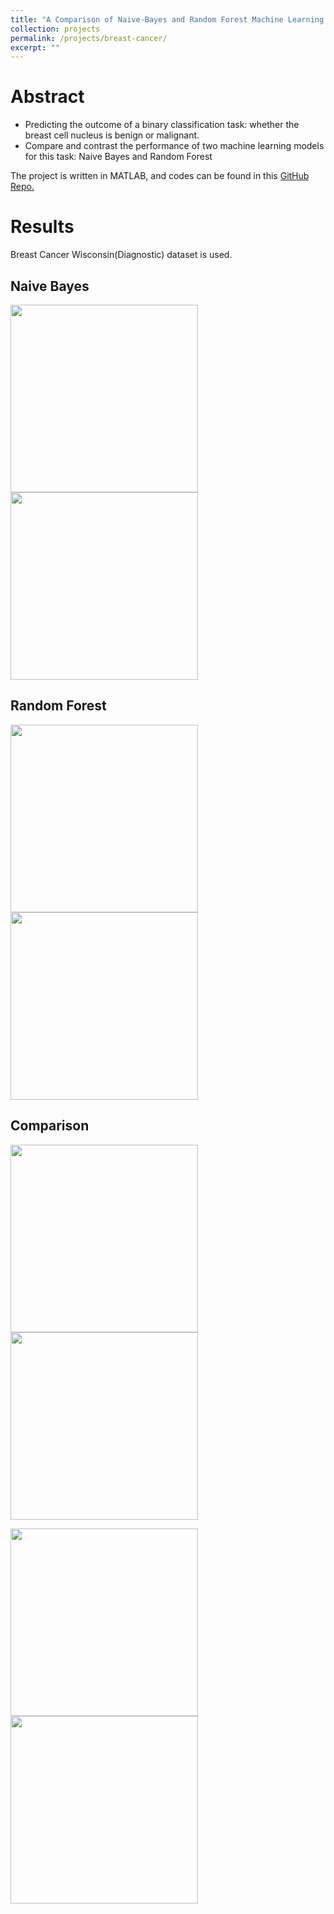 ```yaml
---
title: "A Comparison of Naive-Bayes and Random Forest Machine Learning Models Applied to Breast Cancer"
collection: projects
permalink: /projects/breast-cancer/
excerpt: ""
---
```


Abstract
====
* Predicting the outcome of a binary classification task: whether the breast cell nucleus is benign or malignant. 
* Compare and contrast the performance of two machine learning models for this task: Naive Bayes and Random Forest

The project is written in MATLAB, and codes can be found in this [GitHub Repo.](https://github.com/qisuqi/a-comparison-of-naive-bayes-and-random-forest-machine-learning-models-applied-to-breast-cancer)

Results
====
Breast Cancer Wisconsin(Diagnostic) dataset is used. 

## Naive Bayes
<p float="left">
    <img src='/images/nb_results.png' width="300"/>
    <img src='/images/nb_hps.png' width="300"/>
</p>

## Random Forest
<p float="left">
    <img src='/images/rf_oob.png' width="300">
    <img src='/images/rf_tree.png' width="300">
</p>

## Comparison
<p float="left">
    <img src='/images/nb_cm.png' width="300">
    <img src='/images/rf_cm.png' width="300">
</p>

<p float="left">
    <img src='/images/nb_rf_comp.png' width="300">
    <img src='/images/nb_rf_roc.png' width="300">
</p>
